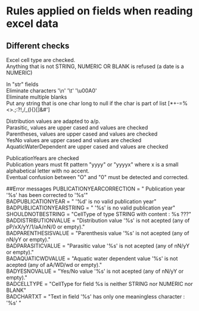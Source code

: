 # Rules applied on fields when reading excel data
## Different checks
Excel cell type are checked. <br/>
Anything that is not STRING, NUMERIC OR BLANK is refused (a date is a NUMERIC)

In "str" fields <br/>
Eliminate characters '\n' '\t' '\u00A0' <br/>
Eliminate multiple blanks <br/>
Put any string that is one char long to null if the char is part of list [*+\-=%<>.;:?!,\/_(){}\[\]&#']

Distribution values are adapted to a/p. <br/>
Parasitic, values are upper cased and values are checked <br/>
Parentheses, values are upper cased and values are checked <br/>
YesNo values are upper cased and values are checked <br/>
AquaticWaterDependent are upper cased and values are checked

PublicationYears are checked<br/>
Publication years must fit pattern "yyyy" or "yyyyx" where x is a small alphabetical letter with no accent.<br/>
Eventual confusion between "O" and "0" must be detected and corrected.<br/>

##Error messages
PUBLICATIONYEARCORRECTION = " Publication year '%s' has been corrected to '%s'" <br/>
BADPUBLICATIONYEAR = " '%d' is no valid publication year" <br/>
BADPUBLICATIONYEARSTRING = " '%s' is no valid publication year"<br/>
SHOULDNOTBESTRING = "CellType of type STRING with content : %s ???"<br/>
BADDISTRIBUTIONVALUE = "Distribution value '%s' is not acepted (any of pP/xX/yY/1/aA/nN/0 or empty)."<br/>
BADPARENTHESISVALUE = "Parenthesis value '%s' is not acepted (any of nN/yY or empty)."<br/>
BADPARASITICVALUE = "Parasitic value '%s' is not acepted (any of nN/yY or empty)."<br/>
BADAQUATICWDVALUE = "Aquatic water dependent value '%s' is not acepted (any of aA/WD/wd or empty)."<br/>
BADYESNOVALUE = "Yes/No value '%s' is not acepted (any of nN/yY or empty)."<br/>
BADCELLTYPE = "CellType for field %s is neither STRING nor NUMERIC nor BLANK"<br/>
BADCHARTXT = "Text in field '%s' has only one meaningless character : '%s' "
